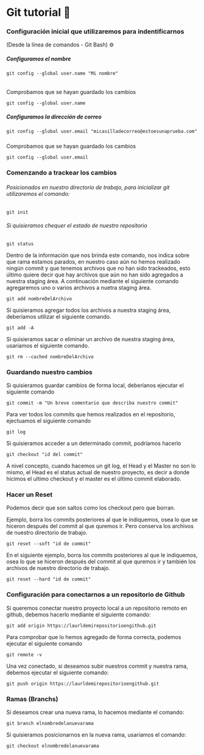 # Git tutorial 📘

### Configuración inicial que utilizaremos para indentificarnos
(Desde la línea de comandos - Git Bash) ⚙️

##### Configuramos el nombre

```
git config --global user.name "Mi nombre"
```

######
Comprobamos que se hayan guardado los cambios

```
git config --global user.name
```

##### Configuramos la dirección de correo

```
git config --global user.email "micasilladecorreo@estoesunaprueba.com"
```

#####
Comprobamos que se hayan guardado los cambios

```
git config --global user.email
```

### Comenzando a trackear los cambios

###### Posicionados en nuestro directorio de trabajo, para inicializar git utilizaremos el  comando:

```
git init
```

###### Si quisieramos chequer el estado de nuestro repositorio

```
git status
```

Dentro de la información que nos brinda este comando, nos indica sobre que rama estamos parados, en nuestro caso aún no hemos realizado ningún commit y que tenemos archivos que no han sido trackeados, esto último quiere decir que hay archivos que aún no han sido agregados a nuestra staging área. A continuación mediante el siguiente comando agregaremos uno o varios archivos a nuetra staging área.

```
git add nombreDelArchivo
```

Si quisieramos agregar todos los archivos a nuestra staging área, deberiamos utilizar el siguiente comando.

```
git add -A
```

Si quisieramos sacar o eliminar  un archivo de nuestra staging área, usariamos el siguiente comando.

```
git rm --cached nombreDelArchivo
```

### Guardando nuestro cambios

Si quisieramos guardar cambios de forma local, deberíanos ejecutar el siguiente comando


```
git commit -m "Un breve comentario que describa nuestro commit"
```

Para ver todos los commits que hemos realizados en el repositorio, ejectuamos el siguiente comando


```
git log
```

Si quisieramos acceder a un determinado commit, podríamos hacerlo 

```
git checkout "id del commit"
```

A nivel concepto, cuando hacemos un git log, el Head y el Master no son lo mismo, el Head es el status actual de nuestro proyecto, es decir a donde hicimos el ultimo checkout y el master es el último commit elaborado.

### Hacer un Reset

Podemos decir que son saltos como los checkout pero que borran.

Ejemplo, borra los commits posteriores al que le indiquemos, osea lo que se hiceron después del commit al que quremos ir. Pero conserva los archivos de nuestro directorio de trabajo.

```
git reset --soft "id de commit"
```

En el siguiente ejemplo, borra los commits posteriores al que le indiquemos, osea lo que se hiceron después del commit al que quremos ir y también los archivos de nuestro directorio de trabajo.

```
git reset --hard "id de commit"
```

### Configuración para conectarnos a un repositorio de Github

Si queremos conectar nuestro proyecto local a un repositorio remoto en github, debemos hacerlo mediante el siguiente comando:

```
git add origin https://laurldemirepositorioengithub.git
```
Para comprobar que lo hemos agregado de forma correcta, podemos ejecutar el siguiente comando


```
git remote -v
```

Una vez conectado, si deseamos subir nuestros commit y nuestra rama, debemos ejecutar el siguiente comando:


```
git push origin https://laurldemirepositorioengithub.git
```

### Ramas (Branchs)

Si deseamos crear una nueva rama, lo hacemos mediante el comando:

```
git branch elnombredelanuevarama
```

Si quisieramos posicionarnos en la nueva rama, usariamos el comando:

```
git checkout elnombredelanuevarama
```
